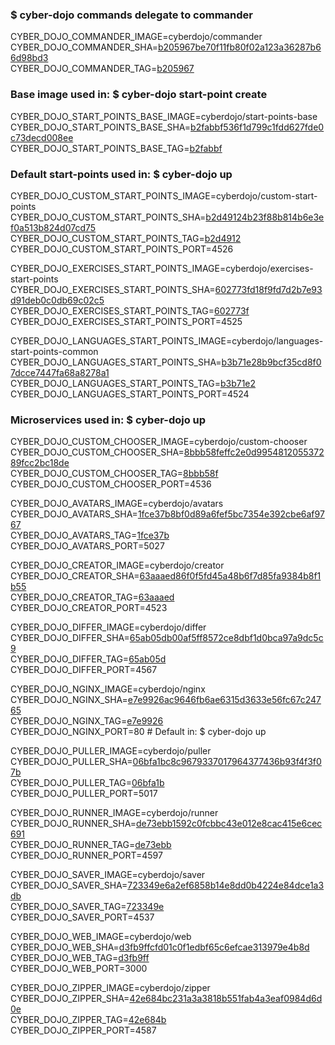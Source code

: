 ### $ cyber-dojo commands delegate to commander

CYBER_DOJO_COMMANDER_IMAGE=cyberdojo/commander
CYBER_DOJO_COMMANDER_SHA=[b205967be70f11fb80f02a123a36287b66d98bd3](https://github.com/cyber-dojo/commander/commit/b205967be70f11fb80f02a123a36287b66d98bd3)<br/>
CYBER_DOJO_COMMANDER_TAG=[b205967](https://hub.docker.com/layers/cyberdojo/commander/b205967/images/sha256-3a446f41da83137e3160d5908edd722dd53a8a7f348e6e9d682b3a29825382d4)<br/>

### Base image used in: $ cyber-dojo start-point create

CYBER_DOJO_START_POINTS_BASE_IMAGE=cyberdojo/start-points-base
CYBER_DOJO_START_POINTS_BASE_SHA=[b2fabbf536f1d799c1fdd627fde0c73decd008ee](https://github.com/cyber-dojo/start-points-base/commit/b2fabbf536f1d799c1fdd627fde0c73decd008ee)<br/>
CYBER_DOJO_START_POINTS_BASE_TAG=[b2fabbf](https://hub.docker.com/layers/cyberdojo/start-points-base/b2fabbf/images/sha256-98ec05964426dee091992aac4cb8bdc3982402900838a36c2699580711f753b9)<br/>

### Default start-points used in: $ cyber-dojo up

CYBER_DOJO_CUSTOM_START_POINTS_IMAGE=cyberdojo/custom-start-points
CYBER_DOJO_CUSTOM_START_POINTS_SHA=[b2d49124b23f88b814b6e3ef0a513b824d07cd75](https://github.com/cyber-dojo/custom-start-points/commit/b2d49124b23f88b814b6e3ef0a513b824d07cd75)<br/>
CYBER_DOJO_CUSTOM_START_POINTS_TAG=[b2d4912](https://hub.docker.com/layers/cyberdojo/custom-start-points/b2d4912/images/sha256-22f90376f5cd151c2edb328439d7a89209b36b28a9a077b0f8a63be6e3933dc3)<br/>
CYBER_DOJO_CUSTOM_START_POINTS_PORT=4526

CYBER_DOJO_EXERCISES_START_POINTS_IMAGE=cyberdojo/exercises-start-points
CYBER_DOJO_EXERCISES_START_POINTS_SHA=[602773fd18f9fd7d2b7e93d91deb0c0db69c02c5](https://github.com/cyber-dojo/exercises-start-points/commit/602773fd18f9fd7d2b7e93d91deb0c0db69c02c5)<br/>
CYBER_DOJO_EXERCISES_START_POINTS_TAG=[602773f](https://hub.docker.com/layers/cyberdojo/exercises-start-points/602773f/images/sha256-f735555246f45e6d0cd081371643747b0f9bcb84f7561868d34887f8d2553747)<br/>
CYBER_DOJO_EXERCISES_START_POINTS_PORT=4525

CYBER_DOJO_LANGUAGES_START_POINTS_IMAGE=cyberdojo/languages-start-points-common
CYBER_DOJO_LANGUAGES_START_POINTS_SHA=[b3b71e28b9bcf35cd8f07dcce7447fa68a8278a1](https://github.com/cyber-dojo/languages-start-points/commit/b3b71e28b9bcf35cd8f07dcce7447fa68a8278a1)<br/>
CYBER_DOJO_LANGUAGES_START_POINTS_TAG=[b3b71e2](https://hub.docker.com/layers/cyberdojo/languages-start-points-common/b3b71e2/images/sha256-002dfee9d101880a842abe1f1dfe6f30554a5fa889701370dca275c7efd9010b)<br/>
CYBER_DOJO_LANGUAGES_START_POINTS_PORT=4524

### Microservices used in: $ cyber-dojo up

CYBER_DOJO_CUSTOM_CHOOSER_IMAGE=cyberdojo/custom-chooser
CYBER_DOJO_CUSTOM_CHOOSER_SHA=[8bbb58feffc2e0d995481205537289fcc2bc18de](https://github.com/cyber-dojo/custom-chooser/commit/8bbb58feffc2e0d995481205537289fcc2bc18de)<br/>
CYBER_DOJO_CUSTOM_CHOOSER_TAG=[8bbb58f](https://hub.docker.com/layers/cyberdojo/custom-chooser/8bbb58f/images/sha256-1fed3319e7b39533a3567db30e0a25249ef8dd9655df7de6612c01b70dd5f530)<br/>
CYBER_DOJO_CUSTOM_CHOOSER_PORT=4536

CYBER_DOJO_AVATARS_IMAGE=cyberdojo/avatars
CYBER_DOJO_AVATARS_SHA=[1fce37b8bf0d89a6fef5bc7354e392cbe6af9767](https://github.com/cyber-dojo/avatars/commit/1fce37b8bf0d89a6fef5bc7354e392cbe6af9767)<br/>
CYBER_DOJO_AVATARS_TAG=[1fce37b](https://hub.docker.com/layers/cyberdojo/avatars/1fce37b/images/sha256-c459c8ee3347210d198c5b55367398901fcc637a641ac10f684f4c1d12ef5ba7)<br/>
CYBER_DOJO_AVATARS_PORT=5027

CYBER_DOJO_CREATOR_IMAGE=cyberdojo/creator
CYBER_DOJO_CREATOR_SHA=[63aaaed86f0f5fd45a48b6f7d85fa9384b8f1b55](https://github.com/cyber-dojo/creator/commit/63aaaed86f0f5fd45a48b6f7d85fa9384b8f1b55)<br/>
CYBER_DOJO_CREATOR_TAG=[63aaaed](https://hub.docker.com/layers/cyberdojo/creator/63aaaed/images/sha256-ad35f05ec76bd0bb95be5ea13346c38936f47eb82e4bcdc544b277850252e273)<br/>
CYBER_DOJO_CREATOR_PORT=4523

CYBER_DOJO_DIFFER_IMAGE=cyberdojo/differ
CYBER_DOJO_DIFFER_SHA=[65ab05db00af5ff8572ce8dbf1d0bca97a9dc5c9](https://github.com/cyber-dojo/differ/commit/65ab05db00af5ff8572ce8dbf1d0bca97a9dc5c9)<br/>
CYBER_DOJO_DIFFER_TAG=[65ab05d](https://hub.docker.com/layers/cyberdojo/differ/65ab05d/images/sha256-bd64a6cdf20d929a721c9b6d72fbcfc5af044ac0db259befb5ec93aec913b78c)<br/>
CYBER_DOJO_DIFFER_PORT=4567

CYBER_DOJO_NGINX_IMAGE=cyberdojo/nginx
CYBER_DOJO_NGINX_SHA=[e7e9926ac9646fb6ae6315d3633e56fc67c24765](https://github.com/cyber-dojo/nginx/commit/e7e9926ac9646fb6ae6315d3633e56fc67c24765)<br/>
CYBER_DOJO_NGINX_TAG=[e7e9926](https://hub.docker.com/layers/cyberdojo/nginx/e7e9926/images/sha256-01d2c9a902ede62d1c33686dd8cddbd0f208f72594a8980534f95ca76872196f)<br/>
CYBER_DOJO_NGINX_PORT=80 # Default in: $ cyber-dojo up

CYBER_DOJO_PULLER_IMAGE=cyberdojo/puller
CYBER_DOJO_PULLER_SHA=[06bfa1bc8c9679337017964377436b93f4f3f07b](https://github.com/cyber-dojo/puller/commit/06bfa1bc8c9679337017964377436b93f4f3f07b)<br/>
CYBER_DOJO_PULLER_TAG=[06bfa1b](https://hub.docker.com/layers/cyberdojo/puller/06bfa1b/images/sha256-db5dcf97b418afbfc8a07b92348d485df163f561079237709a0c17c9f363c898)<br/>
CYBER_DOJO_PULLER_PORT=5017

CYBER_DOJO_RUNNER_IMAGE=cyberdojo/runner
CYBER_DOJO_RUNNER_SHA=[de73ebb1592c0fcbbc43e012e8cac415e6cec691](https://github.com/cyber-dojo/runner/commit/de73ebb1592c0fcbbc43e012e8cac415e6cec691)<br/>
CYBER_DOJO_RUNNER_TAG=[de73ebb](https://hub.docker.com/layers/cyberdojo/runner/de73ebb/images/sha256-e8d17e90f641c853d59fe61bdcc583049509fdbb725c661aa2e32c530240b376)<br/>
CYBER_DOJO_RUNNER_PORT=4597

CYBER_DOJO_SAVER_IMAGE=cyberdojo/saver
CYBER_DOJO_SAVER_SHA=[723349e6a2ef6858b14e8dd0b4224e84dce1a3db](https://github.com/cyber-dojo/saver/commit/723349e6a2ef6858b14e8dd0b4224e84dce1a3db)<br/>
CYBER_DOJO_SAVER_TAG=[723349e](https://hub.docker.com/layers/cyberdojo/saver/723349e/images/sha256-eebfbcf79bb7517a184149071ae5673b1d415dfd1e3b74acf1d4be62e62cf7e2)<br/>
CYBER_DOJO_SAVER_PORT=4537

CYBER_DOJO_WEB_IMAGE=cyberdojo/web
CYBER_DOJO_WEB_SHA=[d3fb9ffcfd01c0f1edbf65c6efcae313979e4b8d](https://github.com/cyber-dojo/web/commit/d3fb9ffcfd01c0f1edbf65c6efcae313979e4b8d)<br/>
CYBER_DOJO_WEB_TAG=[d3fb9ff](https://hub.docker.com/layers/cyberdojo/web/d3fb9ff/images/sha256-d0b1021e1e550c8c8bec455bbdd6bbe1a3e71771dfba622e08779e382b04f401)<br/>
CYBER_DOJO_WEB_PORT=3000

CYBER_DOJO_ZIPPER_IMAGE=cyberdojo/zipper
CYBER_DOJO_ZIPPER_SHA=[42e684bc231a3a3818b551fab4a3eaf0984d6d0e](https://github.com/cyber-dojo/zipper/commit/42e684bc231a3a3818b551fab4a3eaf0984d6d0e)<br/>
CYBER_DOJO_ZIPPER_TAG=[42e684b](https://hub.docker.com/layers/cyberdojo/zipper/42e684b/images/sha256-4fe0289906e203500c47dc1cd60c0dfa7f6b41d6368ab93ef369bfeed0b6a2b9)<br/>
CYBER_DOJO_ZIPPER_PORT=4587

